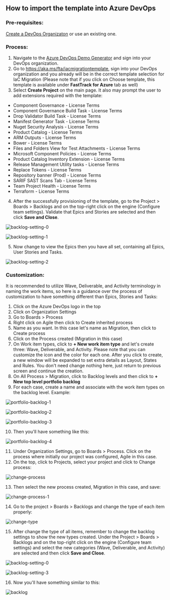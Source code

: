 ## How to import the template into Azure DevOps

### Pre-requisites:

[Create a DevOps Organizaton](https://docs.microsoft.com/en-us/azure/devops/organizations/accounts/create-organization?view=azure-devops#create-an-organization) or use an existing one. 

### Process:

1. Navigate to the [Azure DevOps Demo Generator](https://azuredevopsdemogenerator.azurewebsites.net/Account/Verify) and sign into your DevOps organization.
2. Go to https://aka.ms/fta/iacmigrationtemplate, sign into your DevOps organization and you already will be in the correct template selection for IaC Migration (Please note that if you click on Choose template, this template is available under **FastTrack for Azure** tab as well)
3. Select **Create Project** on the main page. It also may prompt the user to add extensions required with the template:
* Component Governance - License Terms
* Component Governance Build Task - License Terms
* Drop Validator Build Task - License Terms
* Manifest Generator Task - License Terms
* Nuget Security Analysis - License Terms
* Product Catalog - License Terms
* ARM Outputs - License Terms
* Bower - License Terms
* Files and Folders View for Test Attachments - License Terms
* Microsoft Component Policies - License Terms
* Product Catalog Inventory Extension - License Terms
* Release Management Utility tasks - License Terms
* Replace Tokens - License Terms
* Repository banner (Prod) - License Terms
* SARIF SAST Scans Tab - License Terms
* Team Project Health - License Terms
* Terraform - License Terms
4. After the successfully provisioning of the template, go to the Project > Boards > Backlogs and on the top-right click on the engine (Configure team settings). Validate that Epics and Stories are selected and then click **Save and Close**. 

![backlog-setting-0](/png/backlog-setting-0.png)


![backlog-setting-1](/png/backlog-setting-1.png)

5. Now change to view the Epics then you have all set, containing all Epics, User Stories and Tasks.

![backlog-setting-2](/png/backlog-setting-2.png)

### Customization:

It is recommended to utilize Wave, Deliverable, and Activity terminology in naming the work items, so here is a guidance over the process of customization to have something different than Epics, Stories and Tasks:

1. Click on the Azure DevOps logo in the top 
2. Click on Organization Settings
3. Go to Boards > Process
4. Right click on Agile then click to Create inherited process
5. Name as you want. In this case let's name as Migration, then click to Create process
6. Click on the Process created (Migration in this case)
7. On Work item types, click to **+ New work item type** and let's create three: Wave, Deliverable, and Activity.  Please note that you can customize the icon and the color for each one. After you click to create, a new window will be expanded to set extra details as Layout, States and Rules. You don't need change nothing here, just return to previous screen and continue the creation.
8. On All Process > Migration, click to Backlog levels and then click to **+ New top level portfolio backlog**
9. For each case, create a name and associate with the work item types on the backlog level. Example:

![portfolio-backlog-1](/png/portfolio-backlog-1.png)

![portfolio-backlog-2](/png/portfolio-backlog-2.png)

![portfolio-backlog-3](/png/portfolio-backlog-3.png)

10. Then you'll have something like this:

![portfolio-backlog-4](/png/portfolio-backlog-4.png)

11. Under Organization Settings, go to Boards > Process. Click on the process where initially our project was configured, Agile in this case.
12. On the top, click to Projects, select your project and click to Change process:

![change-process](/png/change-process.png)

13. Then select the new process created, Migration in this case, and save:

![change-process-1](/png/change-process-1.png)

14. Go to the project > Boards > Backlogs and change the type of each item properly:

![change-type](/png/change-type.png)

15. After change the type of all items, remember to change the backlog settings to show the new types created. Under the Project > Boards > Backlogs and on the top-right click on the engine (Configure team settings) and select the new categories (Wave, Deliverable, and Activity) are selected and then click **Save and Close**.

![backlog-setting-0](/png/backlog-setting-0.png)

![backlog-setting-3](/png/backlog-setting-3.png)

16. Now you'll have something similar to this:

![backlog](/png/backlog.png)

